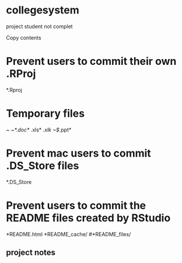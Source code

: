 # collegesystem
project student not complet

Copy contents 
# Prevent users to commit their own .RProj 
*.Rproj 
 
# Temporary files 
*~ 
~$*.doc* 
~$*.xls* 
*.xlk 
~$*.ppt* 
 
# Prevent mac users to commit .DS_Store files 
*.DS_Store 
 
# Prevent users to commit the README files created by RStudio 
*README.html 
*README_cache/
#*README_files/

## project notes

